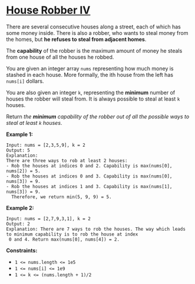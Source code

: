 [House Robber IV](https://leetcode.com/problems/house-robber-iv)
===
There are several consecutive houses along a street, each of which has some money inside. There is also a robber, who
wants to steal money from the homes, but **he refuses to steal from adjacent homes**.

The **capability** of the robber is the maximum amount of money he steals from one house of all the houses he robbed.

You are given an integer array `nums` representing how much money is stashed in each house. More formally, the ith house
from the left has `nums[i]` dollars.

You are also given an integer `k`, representing the **minimum** number of houses the robber will steal from. It is
always possible to steal at least `k` houses.

Return _the **minimum** capability of the robber out of all the possible ways to steal at least `k` houses_.

**Example 1:**

```text
Input: nums = [2,3,5,9], k = 2
Output: 5
Explanation:
There are three ways to rob at least 2 houses:
- Rob the houses at indices 0 and 2. Capability is max(nums[0], nums[2]) = 5.
- Rob the houses at indices 0 and 3. Capability is max(nums[0], nums[3]) = 9.
- Rob the houses at indices 1 and 3. Capability is max(nums[1], nums[3]) = 9.
  Therefore, we return min(5, 9, 9) = 5.
```

**Example 2:**

```text
Input: nums = [2,7,9,3,1], k = 2
Output: 2
Explanation: There are 7 ways to rob the houses. The way which leads to minimum capability is to rob the house at index 
 0 and 4. Return max(nums[0], nums[4]) = 2.
```

**Constraints:**

* `1 <= nums.length <= 1e5`
* `1 <= nums[i] <= 1e9`
* `1 <= k <= (nums.length + 1)/2`

